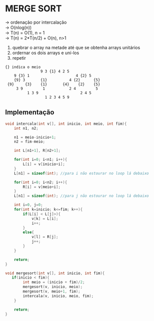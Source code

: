 # MERGE SORT
-> ordenação por intercalação <br />
-> O(nlog(n)) <br />
-> T(n) = O(1), n = 1 <br />
-> T(n) = 2*T(n/2) + O(n), n>1 <br />
1. quebrar o array na metade até que se obtenha arrays unitários
2. ordernar os dois arrays e uní-los
3. repetir

```
{} indica o meio
                9 3 {1} 4 2 5
    9 {3} 1                     4 {2} 5
    {9} 3       {1}          4 {2}      {5}
 {9}     {3}    {1}       {4}    {2}    {5}
     3 9         1           2 4         5
          1 3 9                   2 4 5
                  1 2 3 4 5 9
```

## Implementação
```c
void intercala(int v[], int inicio, int meio, int fim){
    int n1, n2;

    n1 = meio-inicio+1;
    n2 = fim-meio;

    int L[n1+1], R[n2+1];

    for(int i=0; i<n1; i++){
        L[i] = v[inicio+i];
    }
    L[n1] = sizeof(int); //para i não estourar no loop lá debaixo

    for(int i=0; i<n2; i++){
        R[i] = v[meio+i];
    }
    L[n1] = sizeof(int); //para j não estourar no loop lá debaixo

    int i=0, j=0;
    for(int k=inicio; k<=fim; k++){
        if(L[i] < L[j]>){
            v[k] = L[i];
            i++;
        }
        else{
            v[l] = R[j];
            j++;
        }
    }

    return;
}

void mergesort(int v[], int inicio, int fim){
   if(inicio < fim){
        int meio = (inicio + fim)/2;
        mergesort(v, inicio, meio);
        mergesort(v, meio+1, fim);
        intercala(v, inicio, meio, fim);
    }

    return;
}
```
